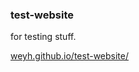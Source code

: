 ### test-website

for testing stuff.

[weyh.github.io/test-website/](https://weyh.github.io/test-website/)
